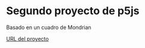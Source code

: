 # Segundo proyecto de p5js

Basado en un cuadro de Mondrian


[URL del proyecto](https://editor.p5js.org/violeta.a/full/VA6TAQbmd)